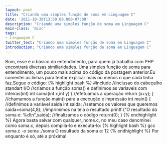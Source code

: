 ```yaml
---
layout: post
title: "Criando uma simples função de soma em Linguagem C"
date: '2011-10-30T13:50:00.000-07:00'
description: "Criando uma simples função de soma em Linguagem C"
main-class: 'misc'
tags:
- Linguagem C
twitter_text: "Criando uma simples função de soma em Linguagem C"
introduction: "Criando uma simples função de soma em Linguagem C"
---
```

 Bom, esse é o básico do entendimento, para quem já trabalha com PHP encontrará diversas similiaridades.
Uma simples função de soma para entendimento, um pouco mais acima do código da postagem anterior.Eu comentei as linhas para tentar explicar mais ou menos o que cada linha faz.Segue o código:
{% highlight bash %}
#include //inclusao do cabeçalho standart I/O
//criamos a função soma() e definimos as variaveis com inteiras(int)
int soma(int x,int y)
{
 //efetuamos a operação
 return (x+y);
}
//chamamos a função main() para a execução e impressão
int main()
{
 //definimos a variável saida
 int saida;
 //setamos os valores que queremos
 saida=soma(4,8);
 //imprimimos na tela o resultado
 printf ("O resultado da soma e: %d\n",saida);
 //finalizamos o código
 return(0);
}
{% endhighlight %}
Agora basta salvar com qualquer_nome.c, no meu caso denominei como soma.c, depois compilá-lo e executá-lo:
{% highlight bash %}
gcc soma.c -o soma
./soma
O resultado da soma e: 12
{% endhighlight %}
Por enquanto é só, até a próxima!
